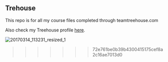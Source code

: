 ## Trehouse

This repo is for all my course files completed through teamtreehouse.com

Also check my Treehouse profile [here](https://github.com/mhalman).

![20170314_113231_resized_1](https://user-images.githubusercontent.com/8141170/27034705-a0c525ca-4f76-11e7-8741-acf33dd08411.jpg)
>>>>>>> 72e761be0b39b4300415175cef8a2c16ae7013d0
